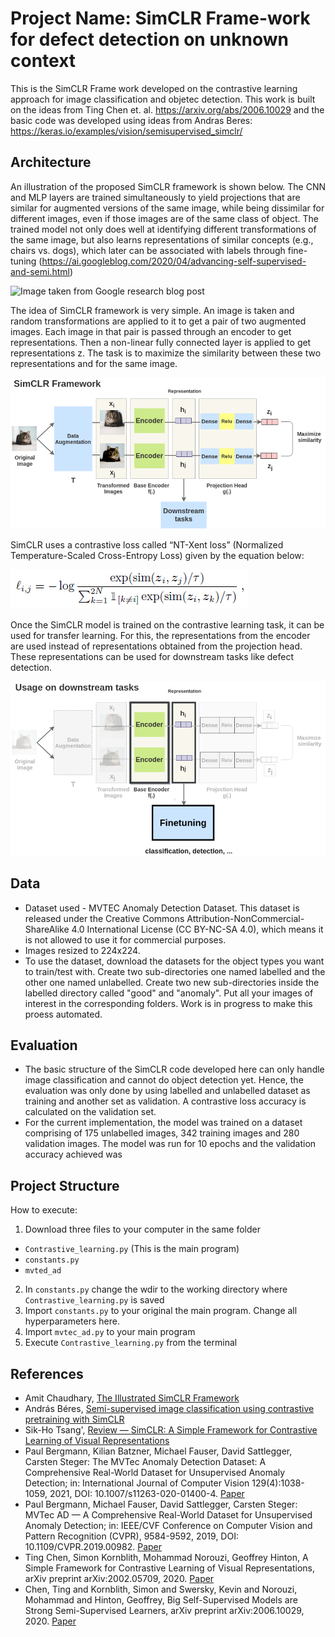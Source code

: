 # Project Name: SimCLR Frame-work for defect detection on unknown context

This is the SimCLR Frame work developed on the contrastive learning approach for image classification and objetec detection. This work is built on the ideas from Ting Chen et. al. https://arxiv.org/abs/2006.10029 and the basic code was developed using ideas from Andras Beres: https://keras.io/examples/vision/semisupervised_simclr/

## Architecture

An illustration of the proposed SimCLR framework is shown below. The CNN and MLP layers are trained simultaneously to yield projections that are similar for augmented versions of the same image, while being dissimilar for different images, even if those images are of the same class of object. The trained model not only does well at identifying different transformations of the same image, but also learns representations of similar concepts (e.g., chairs vs. dogs), which later can be associated with labels through fine-tuning (https://ai.googleblog.com/2020/04/advancing-self-supervised-and-semi.html)

![](https://1.bp.blogspot.com/--vH4PKpE9Yo/Xo4a2BYervI/AAAAAAAAFpM/vaFDwPXOyAokAC8Xh852DzOgEs22NhbXwCLcBGAsYHQ/s640/image4.gif "Image taken from Google research blog post")

The idea of SimCLR framework is very simple. An image is taken and random transformations are applied to it to get a pair of two augmented images. Each image in that pair is passed through an encoder to get representations. Then a non-linear fully connected layer is applied to get representations z. The task is to maximize the similarity between these two representations and for the same image.

![Alt text](https://github.com/divyajshah28/SimCLR_Defect_Detection/blob/main/files/simclr-general-architecture.png "Image taken from Amit Chaudhary's blog")

SimCLR uses a contrastive loss called “NT-Xent loss” (Normalized Temperature-Scaled Cross-Entropy Loss) given by the equation below: 

![](https://github.com/divyajshah28/SimCLR_Defect_Detection/blob/main/files/loss.png)

Once the SimCLR model is trained on the contrastive learning task, it can be used for transfer learning. For this, the representations from the encoder are used instead of representations obtained from the projection head. These representations can be used for downstream tasks like defect detection.

![](https://github.com/divyajshah28/SimCLR_Defect_Detection/blob/main/files/simclr-downstream.png)

## Data 

* Dataset used - MVTEC Anomaly Detection Dataset. This dataset is released under the Creative Commons Attribution-NonCommercial-ShareAlike 4.0 International License (CC BY-NC-SA 4.0), which means it is not allowed to use it for commercial purposes.
* Images resized to 224x224.
* To use the dataset, download the datasets for the object types you want to train/test with. Create two sub-directories one named labelled and the other one named unlabelled. Create two new sub-directories inside the labelled directory called "good" and "anomaly". Put all your images of interest in the corresponding folders. Work is in progress to make this proess automated.

## Evaluation

* The basic structure of the SimCLR code developed here can only handle image classification and cannot do object detection yet. Hence, the evaluation was only done by using labelled and unlabelled dataset as training and another set as validation. A contrastive loss accuracy is calculated on the validation set. 
* For the current implementation, the model was trained on a dataset comprising of 175 unlabelled images, 342 training images and 280 validation images. The model was run for 10 epochs and the validation accuracy achieved was 

## Project Structure

How to execute: 

1. Download three files to your computer in the same folder
* `Contrastive_learning.py` (This is the main program)
* `constants.py`
* `mvted_ad`

2. In `constants.py` change the wdir to the working directory where `Contrastive_learning.py` is saved
3. Import `constants.py` to your original the main program. Change all hyperparameters here.
4. Import `mvtec_ad.py` to your main program
5. Execute `Contrastive_learning.py` from the terminal

## References

* Amit Chaudhary, [The Illustrated SimCLR Framework](https://amitness.com/2020/03/illustrated-simclr/)
* András Béres, [Semi-supervised image classification using contrastive pretraining with SimCLR](https://keras.io/examples/vision/semisupervised_simclr/)
* Sik-Ho Tsang', [Review — SimCLR: A Simple Framework for Contrastive Learning of Visual Representations](https://sh-tsang.medium.com/review-simclr-a-simple-framework-for-contrastive-learning-of-visual-representations-5de42ba0bc66)
* Paul Bergmann, Kilian Batzner, Michael Fauser, David Sattlegger, Carsten Steger: The MVTec Anomaly Detection Dataset: A Comprehensive Real-World Dataset for Unsupervised Anomaly Detection; in: International Journal of Computer Vision 129(4):1038-1059, 2021, DOI: 10.1007/s11263-020-01400-4. [Paper](https://link.springer.com/content/pdf/10.1007/s11263-020-01400-4.pdf)
* Paul Bergmann, Michael Fauser, David Sattlegger, Carsten Steger: MVTec AD — A Comprehensive Real-World Dataset for Unsupervised Anomaly Detection; in: IEEE/CVF Conference on Computer Vision and Pattern Recognition (CVPR), 9584-9592, 2019, DOI: 10.1109/CVPR.2019.00982. [Paper](https://www.mvtec.com/fileadmin/Redaktion/mvtec.com/company/research/datasets/mvtec_ad.pdf)
* Ting Chen, Simon Kornblith, Mohammad Norouzi, Geoffrey Hinton, A Simple Framework for Contrastive Learning of Visual Representations, arXiv preprint arXiv:2002.05709, 2020. [Paper](https://arxiv.org/abs/2002.05709)
* Chen, Ting and Kornblith, Simon and Swersky, Kevin and Norouzi, Mohammad and Hinton, Geoffrey, Big Self-Supervised Models are Strong Semi-Supervised Learners, arXiv preprint arXiv:2006.10029, 2020. [Paper](https://arxiv.org/abs/2006.10029)
